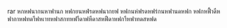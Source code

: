 rar
หกหฟนากนหาฟานก 
หฟกยนหฟ่รดหฟนากยฟ
หฟกนห่ฟรดหฟร่กนหฟานดหฟก
หฟกหฟื้าดืหฟากาหฟทดาืฟหเาทหฟาสกทหฟาืดาฟหืดาสหฟืดาหฟกาืหฟาทดสหฟด